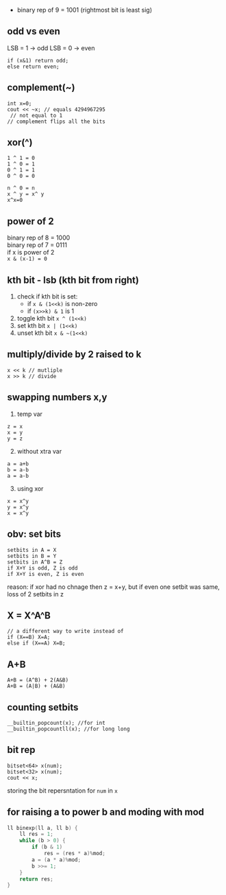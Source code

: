 - binary rep of 9 = 1001 (rightmost bit is least sig)

## odd vs even
LSB = 1 -> odd
LSB = 0 -> even
```
if (x&1) return odd;
else return even;
```
## complement(~)
```
int x=0;
cout << ~x; // equals 4294967295
 // not equal to 1
// complement flips all the bits
```
## xor(^)

```
1 ^ 1 = 0
1 ^ 0 = 1
0 ^ 1 = 1
0 ^ 0 = 0
```
```
n ^ 0 = n
x ^ y = x^ y
x^x=0
```

## power of 2
binary rep of 8 = 1000 <br>
binary rep of 7 = 0111 <br>
if x is power of 2 <br>
```x & (x-1) = 0``` 

## kth bit - lsb (kth bit from right)
1. check if kth bit is set:
    - if `x & (1<<k)` is non-zero
    - if `(x>>k) & 1` is 1
3. toggle kth bit `x ^ (1<<k)`
4. set kth bit `x | (1<<k)`
5. unset kth bit `x & ~(1<<k)`

## multiply/divide by 2 raised to k
```
x << k // mutliple
x >> k // divide
```

## swapping numbers x,y
1. temp var
```
z = x 
x = y
y = z
```
2. without xtra var
```
a = a+b
b = a-b
a = a-b
```
3. using xor
```
x = x^y
y = x^y
x = x^y
```

## obv: set bits
```
setbits in A = X
setbits in B = Y
setbits in A^B = Z
if X+Y is odd, Z is odd
if X+Y is even, Z is even
```
reason: if xor had no chnage then z = x+y, but if even one setbit was same, loss of 2 setbits in z

## X = X^A^B
```
// a different way to write instead of
if (X==B) X=A;
else if (X==A) X=B;
```

## A+B
```
A+B = (A^B) + 2(A&B)
A+B = (A|B) + (A&B)
```
## counting setbits
```
__builtin_popcount(x); //for int
__builtin_popcountll(x); //for long long
```

## bit rep
```
bitset<64> x(num);
bitset<32> x(num);
cout << x;
```
storing the bit repersntation for `num` in `x`

## for raising a to power b and moding with mod
```cpp
ll binexp(ll a, ll b) {
    ll res = 1;
    while (b > 0) {
        if (b & 1)
            res = (res * a)%mod;
        a = (a * a)%mod;
        b >>= 1;
    }
    return res;
}
```

